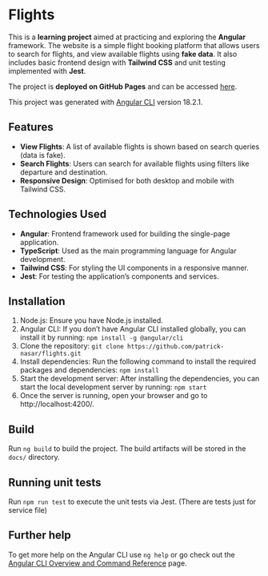 # Flights
This is a **learning project** aimed at practicing and exploring the **Angular** framework. The website is a simple flight booking platform that allows users to search for flights, and view available flights using **fake data**. It also includes basic frontend design with **Tailwind CSS** and unit testing implemented with **Jest**.

The project is **deployed on GitHub Pages** and can be accessed [here](https://patrick-nasar.github.io/flights/flights/).

This project was generated with [Angular CLI](https://github.com/angular/angular-cli) version 18.2.1.

## Features
+ **View Flights**: A list of available flights is shown based on search queries (data is fake).
+ **Search Flights**: Users can search for available flights using filters like departure and destination.
+ **Responsive Design**: Optimised for both desktop and mobile with Tailwind CSS.

## Technologies Used
+ **Angular**: Frontend framework used for building the single-page application.
+ **TypeScript**: Used as the main programming language for Angular development.
+ **Tailwind CSS**: For styling the UI components in a responsive manner.
+ **Jest**: For testing the application’s components and services.

## Installation
1. Node.js: Ensure you have Node.js installed.
2. Angular CLI: If you don’t have Angular CLI installed globally, you can install it by running: `npm install -g @angular/cli`
3. Clone the repository: `git clone https://github.com/patrick-nasar/flights.git`
4. Install dependencies: Run the following command to install the required packages and dependencies: `npm install`
5. Start the development server: After installing the dependencies, you can start the local development server by running: `npm start`
6. Once the server is running, open your browser and go to http://localhost:4200/.

## Build

Run `ng build` to build the project. The build artifacts will be stored in the `docs/` directory.

## Running unit tests

Run `npm run test` to execute the unit tests via Jest.
(There are tests just for service file)

## Further help

To get more help on the Angular CLI use `ng help` or go check out the [Angular CLI Overview and Command Reference](https://angular.dev/tools/cli) page.
